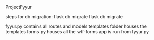 ProjectFyyur

steps for db migration:
flask db migrate
flask db migrate

fyyur.py contains all routes and models
templates folder houses the templates
forms.py houses all the wtf-forms
app is run from fyyur.py
